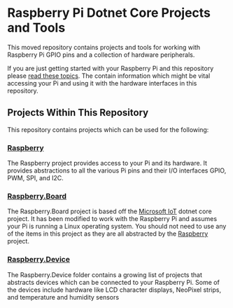 # Raspberry Pi Dotnet Core Projects and Tools

This moved repository contains projects and tools for working with Raspberry Pi GPIO pins and a collection of hardware peripherals.

If you are just getting started with your Raspberry Pi and this repository please [read these topics](/Help/README.md). The contain information which might be vital accessing your Pi and using it with the hardware interfaces in this repository.

## Projects Within This Repository

This repository contains projects which can be used for the following:

### [Raspberry](/Raspberry/README.md)

The Raspberry project provides access to your Pi and its hardware. It provides abstractions to all the various Pi pins and their I/O interfaces GPIO, PWM, SPI, and I2C.

### [Raspberry.Board](/Raspberry.Board/README.md)

The Raspberry.Board project is based off the [Microsoft IoT](https://github.com/dotnet/iot) dotnet core project. It has been modified to work with the Raspberry Pi and assumes your Pi is running a Linux operating system. You should not need to use any of the items in this project as they are all abstracted by the [Raspberry](/Raspberry/README.md) project.

### [Raspberry.Device](/Raspberry.Device/README.md)

The Raspberry.Device folder contains a growing list of projects that abstracts devices which can be connected to your Raspberry Pi. Some of the devices include hardware like LCD character displays, NeoPixel strips, and temperature and humidity sensors
